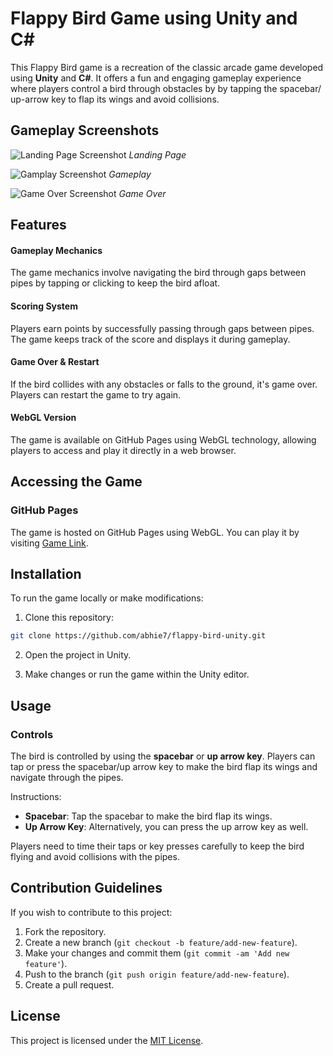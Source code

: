 # Flappy Bird Game using Unity and C#

This Flappy Bird game is a recreation of the classic arcade game developed using **Unity** and **C#**. It offers a fun and engaging gameplay experience where players control a bird through obstacles by by tapping the spacebar/ up-arrow key to flap its wings and avoid collisions.

## Gameplay Screenshots

![Landing Page Screenshot](https://imgur.com/sbNBkD0.png)
*Landing Page*

![Gamplay Screenshot](https://imgur.com/y9F0DAt.png)
*Gameplay*

![Game Over Screenshot](https://imgur.com/OcAgOj9.png)
*Game Over*

## Features

#### Gameplay Mechanics

The game mechanics involve navigating the bird through gaps between pipes by tapping or clicking to keep the bird afloat.

#### Scoring System

Players earn points by successfully passing through gaps between pipes. The game keeps track of the score and displays it during gameplay.

#### Game Over & Restart

If the bird collides with any obstacles or falls to the ground, it's game over. Players can restart the game to try again.

#### WebGL Version

The game is available on GitHub Pages using WebGL technology, allowing players to access and play it directly in a web browser.


## Accessing the Game

### GitHub Pages

The game is hosted on GitHub Pages using WebGL. You can play it by visiting [Game Link](https://abhie7.github.io/flappy-bird-unity/).

## Installation

To run the game locally or make modifications:

1. Clone this repository:

```bash 
git clone https://github.com/abhie7/flappy-bird-unity.git
```
2. Open the project in Unity.

3. Make changes or run the game within the Unity editor.

## Usage

### Controls

The bird is controlled by using the **spacebar** or **up arrow key**. Players can tap or press the spacebar/up arrow key to make the bird flap its wings and navigate through the pipes.

Instructions:

- **Spacebar**: Tap the spacebar to make the bird flap its wings.
- **Up Arrow Key**: Alternatively, you can press the up arrow key as well.

Players need to time their taps or key presses carefully to keep the bird flying and avoid collisions with the pipes.

## Contribution Guidelines

If you wish to contribute to this project:

1. Fork the repository.
2. Create a new branch (`git checkout -b feature/add-new-feature`).
3. Make your changes and commit them (`git commit -am 'Add new feature'`).
4. Push to the branch (`git push origin feature/add-new-feature`).
5. Create a pull request.

## License

This project is licensed under the [MIT License](LICENSE).
